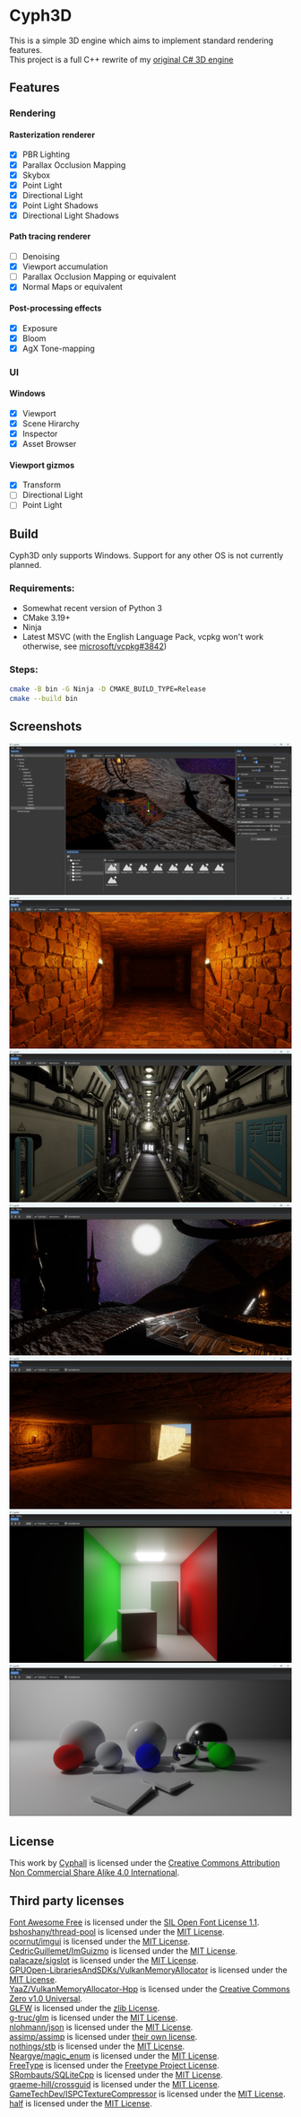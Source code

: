 # Cyph3D

This is a simple 3D engine which aims to implement standard rendering features.<br/>
This project is a full C++ rewrite of my [original C# 3D engine](https://github.com/Cyphall/Cyph3D-legacy)

## Features

### Rendering

#### Rasterization renderer

- [x] PBR Lighting
- [x] Parallax Occlusion Mapping
- [x] Skybox
- [x] Point Light
- [x] Directional Light
- [x] Point Light Shadows
- [x] Directional Light Shadows

#### Path tracing renderer

- [ ] Denoising
- [x] Viewport accumulation
- [ ] Parallax Occlusion Mapping or equivalent
- [x] Normal Maps or equivalent

#### Post-processing effects
- [x] Exposure
- [x] Bloom
- [x] AgX Tone-mapping

### UI

#### Windows
- [x] Viewport
- [x] Scene Hirarchy
- [x] Inspector
- [x] Asset Browser

#### Viewport gizmos
- [x] Transform
- [ ] Directional Light
- [ ] Point Light

## Build

Cyph3D only supports Windows. Support for any other OS is not currently planned.

### Requirements:

- Somewhat recent version of Python 3
- CMake 3.19+
- Ninja
- Latest MSVC (with the English Language Pack, vcpkg won't work otherwise, see [microsoft/vcpkg#3842](https://github.com/microsoft/vcpkg/issues/3842))

### Steps:

```bash
cmake -B bin -G Ninja -D CMAKE_BUILD_TYPE=Release
cmake --build bin
```

## Screenshots

![](screenshots/01.jpg?raw=true "Cyph3D Interface")
![](screenshots/02.jpg?raw=true "Dungeon Scene")
![](screenshots/03.jpg?raw=true "Spaceship Scene")
![](screenshots/04.jpg?raw=true "Alien Alter Scene")
![](screenshots/05.jpg?raw=true "Egyptian Temple Scene")
![](screenshots/06.jpg?raw=true "Path tracing demo Scene 1")
![](screenshots/07.jpg?raw=true "Path tracing demo Scene 2")

## License

This work by [Cyphall](https://github.com/Cyphall) is licensed under the [Creative Commons Attribution Non Commercial Share Alike 4.0 International](https://spdx.org/licenses/CC-BY-NC-SA-4.0.html).

## Third party licenses

[Font Awesome Free](https://fontawesome.com/license/free) is licensed under the [SIL Open Font License 1.1](https://spdx.org/licenses/OFL-1.1.html).<br/>
[bshoshany/thread-pool](https://github.com/bshoshany/thread-pool) is licensed under the [MIT License](https://spdx.org/licenses/MIT.html).<br/>
[ocornut/imgui](https://github.com/ocornut/imgui) is licensed under the [MIT License](https://spdx.org/licenses/MIT.html).<br/>
[CedricGuillemet/ImGuizmo](https://github.com/CedricGuillemet/ImGuizmo) is licensed under the [MIT License](https://spdx.org/licenses/MIT.html).<br/>
[palacaze/sigslot](https://github.com/palacaze/sigslot) is licensed under the [MIT License](https://spdx.org/licenses/MIT.html).<br/>
[GPUOpen-LibrariesAndSDKs/VulkanMemoryAllocator](https://github.com/GPUOpen-LibrariesAndSDKs/VulkanMemoryAllocator) is licensed under the [MIT License](https://spdx.org/licenses/MIT.html).<br/>
[YaaZ/VulkanMemoryAllocator-Hpp](https://github.com/YaaZ/VulkanMemoryAllocator-Hpp) is licensed under the [Creative Commons Zero v1.0 Universal](https://spdx.org/licenses/CC0-1.0.html).<br/>
[GLFW](https://www.glfw.org/) is licensed under the [zlib License](https://spdx.org/licenses/Zlib.html).<br/>
[g-truc/glm](https://github.com/g-truc/glm) is licensed under the [MIT License](https://spdx.org/licenses/MIT.html).<br/>
[nlohmann/json](https://github.com/nlohmann/json) is licensed under the [MIT License](https://spdx.org/licenses/MIT.html).<br/>
[assimp/assimp](https://github.com/assimp/assimp) is licensed under [their own license](https://github.com/assimp/assimp/blob/master/LICENSE).<br/>
[nothings/stb](https://github.com/nothings/stb) is licensed under the [MIT License](https://spdx.org/licenses/MIT.html).<br/>
[Neargye/magic_enum](https://github.com/Neargye/magic_enum) is licensed under the [MIT License](https://spdx.org/licenses/MIT.html).<br/>
[FreeType](https://freetype.org) is licensed under the [Freetype Project License](https://spdx.org/licenses/FTL.html).<br/>
[SRombauts/SQLiteCpp](https://github.com/SRombauts/SQLiteCpp) is licensed under the [MIT License](https://spdx.org/licenses/MIT.html).<br/>
[graeme-hill/crossguid](https://github.com/graeme-hill/crossguid) is licensed under the [MIT License](https://spdx.org/licenses/MIT.html).<br/>
[GameTechDev/ISPCTextureCompressor](https://github.com/GameTechDev/ISPCTextureCompressor) is licensed under the [MIT License](https://spdx.org/licenses/MIT.html).<br/>
[half](https://half.sourceforge.net/) is licensed under the [MIT License](https://spdx.org/licenses/MIT.html).
